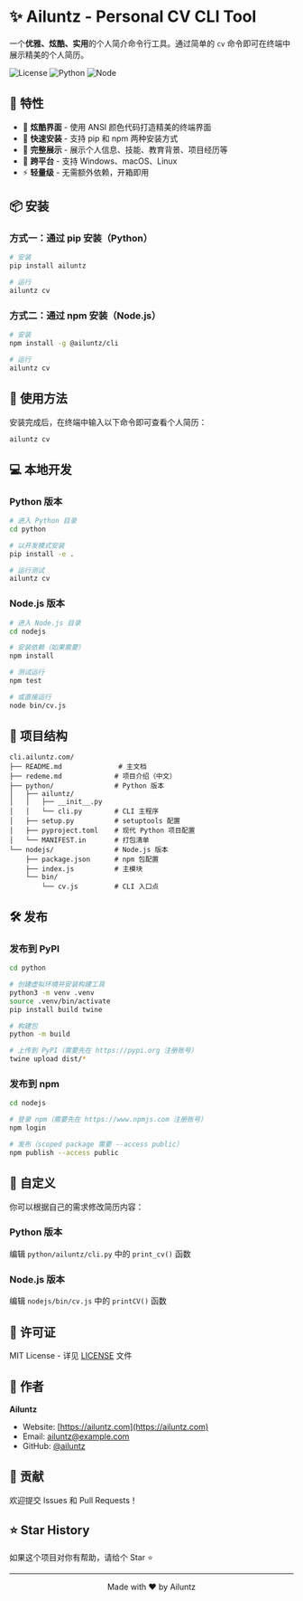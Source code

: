 # ✨ Ailuntz - Personal CV CLI Tool

一个**优雅、炫酷、实用**的个人简介命令行工具。通过简单的 `cv` 命令即可在终端中展示精美的个人简历。

![License](https://img.shields.io/badge/license-MIT-blue.svg)
![Python](https://img.shields.io/badge/python-3.7+-green.svg)
![Node](https://img.shields.io/badge/node-12.0+-green.svg)

## 🎯 特性

- 🎨 **炫酷界面** - 使用 ANSI 颜色代码打造精美的终端界面
- 🚀 **快速安装** - 支持 pip 和 npm 两种安装方式
- 💼 **完整展示** - 展示个人信息、技能、教育背景、项目经历等
- 🌈 **跨平台** - 支持 Windows、macOS、Linux
- ⚡ **轻量级** - 无需额外依赖，开箱即用

## 📦 安装

### 方式一：通过 pip 安装（Python）

```bash
# 安装
pip install ailuntz

# 运行
ailuntz cv
```

### 方式二：通过 npm 安装（Node.js）

```bash
# 安装
npm install -g @ailuntz/cli

# 运行
ailuntz cv
```

## 🚀 使用方法

安装完成后，在终端中输入以下命令即可查看个人简历：

```bash
ailuntz cv
```

## 💻 本地开发

### Python 版本

```bash
# 进入 Python 目录
cd python

# 以开发模式安装
pip install -e .

# 运行测试
ailuntz cv
```

### Node.js 版本

```bash
# 进入 Node.js 目录
cd nodejs

# 安装依赖（如果需要）
npm install

# 测试运行
npm test

# 或直接运行
node bin/cv.js
```

## 📁 项目结构

```
cli.ailuntz.com/
├── README.md              # 主文档
├── redeme.md             # 项目介绍（中文）
├── python/               # Python 版本
│   ├── ailuntz/
│   │   ├── __init__.py
│   │   └── cli.py        # CLI 主程序
│   ├── setup.py          # setuptools 配置
│   ├── pyproject.toml    # 现代 Python 项目配置
│   └── MANIFEST.in       # 打包清单
└── nodejs/               # Node.js 版本
    ├── package.json      # npm 包配置
    ├── index.js          # 主模块
    └── bin/
        └── cv.js         # CLI 入口点
```

## 🛠️ 发布

### 发布到 PyPI

```bash
cd python

# 创建虚拟环境并安装构建工具
python3 -m venv .venv
source .venv/bin/activate
pip install build twine

# 构建包
python -m build

# 上传到 PyPI（需要先在 https://pypi.org 注册账号）
twine upload dist/*
```

### 发布到 npm

```bash
cd nodejs

# 登录 npm（需要先在 https://www.npmjs.com 注册账号）
npm login

# 发布（scoped package 需要 --access public）
npm publish --access public
```

## 🎨 自定义

你可以根据自己的需求修改简历内容：

### Python 版本
编辑 `python/ailuntz/cli.py` 中的 `print_cv()` 函数

### Node.js 版本
编辑 `nodejs/bin/cv.js` 中的 `printCV()` 函数

## 📝 许可证

MIT License - 详见 [LICENSE](LICENSE) 文件

## 👤 作者

**Ailuntz**

- Website: [https://ailuntz.com](https://ailuntz.com)
- Email: ailuntz@example.com
- GitHub: [@ailuntz](https://github.com/ailuntz)

## 🤝 贡献

欢迎提交 Issues 和 Pull Requests！

## ⭐ Star History

如果这个项目对你有帮助，请给个 Star ⭐️

---

<p align="center">Made with ❤️ by Ailuntz</p>
